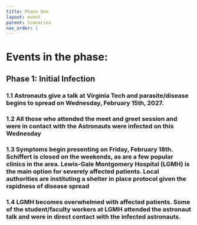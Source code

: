```yaml
---
title: Phase One
layout: event
parent: Scenarios
nav_order: 1
---
```


# Events in the phase: 

## Phase 1: Initial Infection
  ### 1.1 Astronauts give a talk at Virginia Tech and parasite/disease begins to spread on Wednesday, February 15th, 2027. 
    
  ### 1.2 All those who attended the meet and greet session and were in contact with the Astronauts were infected on this Wednesday

  ### 1.3 Symptoms begin presenting on Friday, February 18th. Schiffert is closed on the weekends, as are a few popular clinics in the area. Lewis-Gale Montgomery Hospital (LGMH) is the main option for severely affected patients. Local authorities are instituting a shelter in place protocol given the rapidness of disease spread

  ### 1.4 LGMH becomes overwhelmed with affected patients. Some of the student/faculty workers at LGMH attended the astronaut talk and were in direct contact with the infected astronauts.
